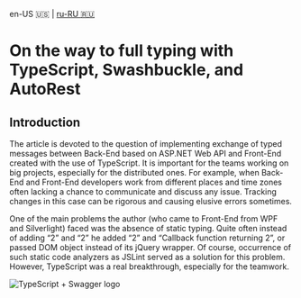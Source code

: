 en-US :us: | [ru-RU :ru:](https://github.com/gordey4doronin/fully-typed-example/blob/master/README.ru-RU.md)
# On the way to full typing with TypeScript, Swashbuckle, and AutoRest

## Introduction

The article is devoted to the question of implementing exchange of typed messages between Back-End based on ASP.NET Web API and Front-End created with the use of TypeScript.
It is important for the teams working on big projects, especially for the distributed ones.
For example, when Back-End and Front-End developers work from different places and time zones often lacking a chance to communicate and discuss any issue.
Tracking changes in this case can be rigorous and causing elusive errors sometimes.

One of the main problems the author (who came to Front-End from WPF and Silverlight) faced was the absence of static typing.
Quite often instead of adding “2” and “2” he added “2” and “Callback function returning 2”, or passed DOM object instead of its jQuery wrapper.
Of course, occurrence of such static code analyzers as JSLint served as a solution for this problem.
However, TypeScript was a real breakthrough, especially for the teamwork.

![TypeScript + Swagger logo](https://habrastorage.org/files/b0b/c02/9aa/b0bc029aa8f7457784c62d25b8dbb42b.png)
